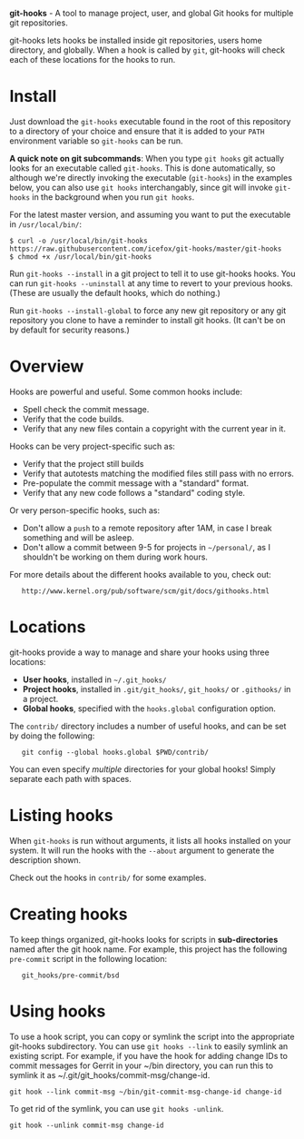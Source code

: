 **git-hooks** - A tool to manage project, user, and global Git hooks for multiple git repositories.

git-hooks lets hooks be installed inside git repositories, users home directory, and globally.
When a hook is called by `git`, git-hooks will check each of these locations for the hooks to run.


Install
=======

Just download the `git-hooks` executable found in the root of this repository to a directory of your
choice and ensure that it is added to your `PATH` environment variable so `git-hooks` can be run.

**A quick note on git subcommands**: When you type `git hooks` git actually looks for an
executable called `git-hooks`. This is done automatically, so although we're directly invoking
the executable (`git-hooks`) in the examples below, you can also use `git hooks` interchangably, since
git will invoke `git-hooks` in the background when you run `git hooks`.

For the latest master version, and assuming you want to put the executable in `/usr/local/bin/`:
```
$ curl -o /usr/local/bin/git-hooks https://raw.githubusercontent.com/icefox/git-hooks/master/git-hooks
$ chmod +x /usr/local/bin/git-hooks
```

Run `git-hooks --install` in a git project to tell it to use git-hooks hooks.  You can run
`git-hooks --uninstall` at any time to revert to your previous hooks.  (These are usually the
default hooks, which do nothing.)

Run `git-hooks --install-global` to force any new git repository or any git repository you clone
to have a reminder to install git hooks. (It can't be on by default for security reasons.)


Overview
========

Hooks are powerful and useful.  Some common hooks include:

- Spell check the commit message.
- Verify that the code builds.
- Verify that any new files contain a copyright with the current year in it.

Hooks can be very project-specific such as:

- Verify that the project still builds
- Verify that autotests matching the modified files still pass with no errors.
- Pre-populate the commit message with a "standard" format.
- Verify that any new code follows a "standard" coding style.

Or very person-specific hooks, such as:

- Don't allow a `push` to a remote repository after 1AM, in case I break something and will be asleep.
- Don't allow a commit between 9-5 for projects in `~/personal/`, as I shouldn't be working on them during work hours.

For more details about the different hooks available to you, check out:

	   http://www.kernel.org/pub/software/scm/git/docs/githooks.html



Locations
=========

git-hooks provide a way to manage and share your hooks using three locations:

 - **User hooks**, installed in `~/.git_hooks/`
 - **Project hooks**, installed in `.git/git_hooks/`, `git_hooks/` or `.githooks/` in a project.
 - **Global hooks**, specified with the `hooks.global` configuration option.

The `contrib/` directory includes a number of useful hooks, and can be set by doing the following:

	   git config --global hooks.global $PWD/contrib/

You can even specify _multiple_ directories for your global hooks! Simply separate each path with spaces.


Listing hooks
=============

When `git-hooks` is run without arguments, it lists all hooks installed on your system.  It will run the hooks with the `--about` argument to generate the description shown.

Check out the hooks in `contrib/` for some examples.


Creating hooks
==============

To keep things organized, git-hooks looks for scripts in **sub-directories** named after the git hook name.  For example, this project has the following `pre-commit` script in the following location:

	   git_hooks/pre-commit/bsd


Using hooks
===========

To use a hook script, you can copy or symlink the script into the appropriate git-hooks
subdirectory. You can use `git hooks --link` to easily symlink an existing script. For example, if
you have the hook for adding change IDs to commit messages for Gerrit in your ~/bin directory, you
can run this to symlink it as ~/.git/git_hooks/commit-msg/change-id.

    git hook --link commit-msg ~/bin/git-commit-msg-change-id change-id

To get rid of the symlink, you can use `git hooks -unlink`.

    git hook --unlink commit-msg change-id
